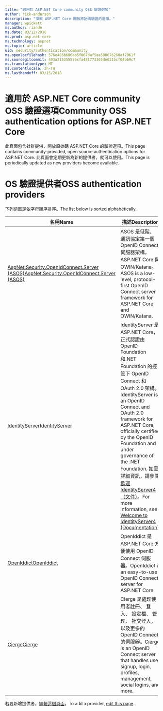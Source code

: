 ```yaml
---
title: "適用於 ASP.NET Core community OSS 驗證選項"
author: rick-anderson
description: "探索 ASP.NET Core 開放原始碼驗證的選項。"
manager: wpickett
ms.author: riande
ms.date: 03/12/2018
ms.prod: asp.net-core
ms.technology: aspnet
ms.topic: article
uid: security/authentication/community
ms.openlocfilehash: 576e465b686ab5f067daf5aa588676260af7961f
ms.sourcegitcommit: 493a215355576cfa481773365de021bcf04bb9c7
ms.translationtype: MT
ms.contentlocale: zh-TW
ms.lasthandoff: 03/15/2018
---
```

# <a name="community-oss-authentication-options-for-aspnet-core"></a><span data-ttu-id="6ffcd-103">適用於 ASP.NET Core community OSS 驗證選項</span><span class="sxs-lookup"><span data-stu-id="6ffcd-103">Community OSS authentication options for ASP.NET Core</span></span>

<span data-ttu-id="6ffcd-104">此頁面包含社群提供，開放原始碼 ASP.NET Core 的驗證選項。</span><span class="sxs-lookup"><span data-stu-id="6ffcd-104">This page contains community-provided, open source authentication options for ASP.NET Core.</span></span> <span data-ttu-id="6ffcd-105">此頁面會定期更新為新的提供者，就可以使用。</span><span class="sxs-lookup"><span data-stu-id="6ffcd-105">This page is periodically updated as new providers become available.</span></span>

# <a name="oss-authentication-providers"></a><span data-ttu-id="6ffcd-106">OS 驗證提供者</span><span class="sxs-lookup"><span data-stu-id="6ffcd-106">OSS authentication providers</span></span>

<span data-ttu-id="6ffcd-107">下列清單是依字母順序排序。</span><span class="sxs-lookup"><span data-stu-id="6ffcd-107">The list below is sorted alphabetically.</span></span>

| <span data-ttu-id="6ffcd-108">名稱</span><span class="sxs-lookup"><span data-stu-id="6ffcd-108">Name</span></span> | <span data-ttu-id="6ffcd-109">描述</span><span class="sxs-lookup"><span data-stu-id="6ffcd-109">Description</span></span> |
| ---- | ----------- |
| [<span data-ttu-id="6ffcd-110">AspNet.Security.OpenIdConnect.Server (ASOS)</span><span class="sxs-lookup"><span data-stu-id="6ffcd-110">AspNet.Security.OpenIdConnect.Server (ASOS)</span></span>](https://github.com/aspnet-contrib/AspNet.Security.OpenIdConnect.Server) | <span data-ttu-id="6ffcd-111">ASOS 是低階、 通訊協定第一個 OpenID Connect 伺服器架構，ASP.NET Core 與 OWIN/Katana。</span><span class="sxs-lookup"><span data-stu-id="6ffcd-111">ASOS is a low-level, protocol-first OpenID Connect server framework for ASP.NET Core and OWIN/Katana.</span></span> |
| [<span data-ttu-id="6ffcd-112">IdentityServer</span><span class="sxs-lookup"><span data-stu-id="6ffcd-112">IdentityServer</span></span>](https://identityserver.io/) | <span data-ttu-id="6ffcd-113">IdentityServer 是 ASP.NET Core，正式認證由 OpenID Foundation 和.NET Foundation 的控管下 OpenID Connect 和 OAuth 2.0 架構。</span><span class="sxs-lookup"><span data-stu-id="6ffcd-113">IdentityServer is an OpenID Connect and OAuth 2.0 framework for ASP.NET Core, officially certified by the OpenID Foundation and under governance of the .NET Foundation.</span></span> <span data-ttu-id="6ffcd-114">如需詳細資訊，請參閱[歡迎 IdentityServer4 （文件）](https://identityserver4.readthedocs.io/en/release/)。</span><span class="sxs-lookup"><span data-stu-id="6ffcd-114">For more information, see [Welcome to IdentityServer4 (Documentation)](https://identityserver4.readthedocs.io/en/release/).</span></span> |
| [<span data-ttu-id="6ffcd-115">OpenIddict</span><span class="sxs-lookup"><span data-stu-id="6ffcd-115">OpenIddict</span></span>](https://github.com/openiddict/openiddict-core) | <span data-ttu-id="6ffcd-116">OpenIddict 是 ASP.NET Core 方便使用 OpenID Connect 伺服器。</span><span class="sxs-lookup"><span data-stu-id="6ffcd-116">OpenIddict is an easy-to-use OpenID Connect server for ASP.NET Core.</span></span> |
| [<span data-ttu-id="6ffcd-117">Cierge</span><span class="sxs-lookup"><span data-stu-id="6ffcd-117">Cierge</span></span>](https://github.com/pwdless/Cierge) | <span data-ttu-id="6ffcd-118">Cierge 是處理使用者註冊、 登入、 設定檔、 管理、 社交登入，以及更多的 OpenID Connect 的伺服器。</span><span class="sxs-lookup"><span data-stu-id="6ffcd-118">Cierge is an OpenID Connect server that handles user signup, login, profiles, management, social logins, and more.</span></span> |

<span data-ttu-id="6ffcd-119">若要新增提供者，[編輯這個頁面](https://github.com/login?return_to=https%3A%2F%2Fgithub.com%2Faspnet%2FDocs%2Fedit%2Fmaster%2Faspnetcore%2Fsecurity%2Fauthentication%2Fcommunity.md)。</span><span class="sxs-lookup"><span data-stu-id="6ffcd-119">To add a provider, [edit this page](https://github.com/login?return_to=https%3A%2F%2Fgithub.com%2Faspnet%2FDocs%2Fedit%2Fmaster%2Faspnetcore%2Fsecurity%2Fauthentication%2Fcommunity.md).</span></span>
